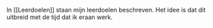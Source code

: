 In [[Leerdoelen]] staan mijn leerdoelen beschreven. Het idee is dat dit uitbreid met de tijd dat ik eraan werk.